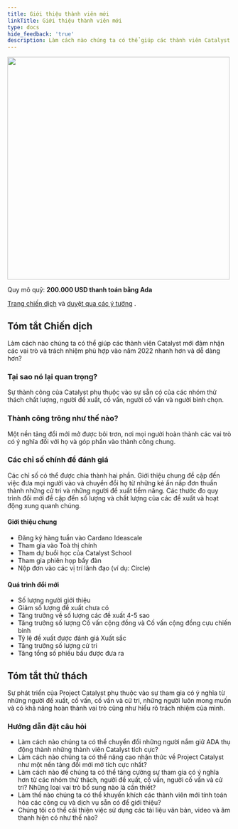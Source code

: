 ```yaml
---
title: Giới thiệu thành viên mới
linkTitle: Giới thiệu thành viên mới
type: docs
hide_feedback: 'true'
description: Làm cách nào chúng ta có thể giúp các thành viên Catalyst mới đảm nhận các vai trò và trách nhiệm phù hợp vào năm 2022 nhanh hơn và dễ dàng hơn?
---
```


<img src="https://cardano.ideascale.com/community-library/accounts/93/936143/Public/18-New-Member-Onboarding-16fc23.png" style="width:500px;height500px">

Quy mô quỹ: **200.000 USD thanh toán bằng Ada**

[Trang chiến dịch](https://cardano.ideascale.com/c/idea/382639) và [duyệt qua các ý tưởng](https://cardano.ideascale.com/c/campaigns/26450/stage/all/ideas/unspecified) .

## Tóm tắt Chiến dịch

Làm cách nào chúng ta có thể giúp các thành viên Catalyst mới đảm nhận các vai trò và trách nhiệm phù hợp vào năm 2022 nhanh hơn và dễ dàng hơn?

### Tại sao nó lại quan trọng?

Sự thành công của Catalyst phụ thuộc vào sự sẵn có của các nhóm thử thách chất lượng, người đề xuất, cố vấn, người cố vấn và người bình chọn.

### Thành công trông như thế nào?

Một nền tảng đổi mới mở được bôi trơn, nơi mọi người hoàn thành các vai trò có ý nghĩa đối với họ và góp phần vào thành công chung.

### Các chỉ số chính để đánh giá

Các chỉ số có thể được chia thành hai phần. Giới thiệu chung đề cập đến việc đưa mọi người vào và chuyển đổi họ từ những kẻ ẩn nấp đơn thuần thành những cử tri và những người đề xuất tiềm năng. Các thước đo quy trình đổi mới đề cập đến số lượng và chất lượng của các đề xuất và hoạt động xung quanh chúng.

#### Giới thiệu chung

- Đăng ký hàng tuần vào Cardano Ideascale
- Tham gia vào Toà thị chính
- Tham dự buổi học của Catalyst School
- Tham gia phiên họp bầy đàn
- Nộp đơn vào các vị trí lãnh đạo (ví dụ: Circle)

#### Quá trình đổi mới

- Số lượng người giới thiệu
- Giảm số lượng đề xuất chưa có
- Tăng trưởng về số lượng các đề xuất 4-5 sao
- Tăng trưởng số lượng Cố vấn cộng đồng và Cố vấn cộng đồng cựu chiến binh
- Tỷ lệ đề xuất được đánh giá Xuất sắc
- Tăng trưởng số lượng cử tri
- Tăng tổng số phiếu bầu được đưa ra

## Tóm tắt thử thách

Sự phát triển của Project Catalyst phụ thuộc vào sự tham gia có ý nghĩa từ những người đề xuất, cố vấn, cố vấn và cử tri, những người luôn mong muốn và có khả năng hoàn thành vai trò cũng như hiểu rõ trách nhiệm của mình.

### Hướng dẫn đặt câu hỏi

- Làm cách nào chúng ta có thể chuyển đổi những người nắm giữ ADA thụ động thành những thành viên Catalyst tích cực?
- Làm cách nào chúng ta có thể nâng cao nhận thức về Project Catalyst như một nền tảng đổi mới mở tích cực nhất?
- Làm cách nào để chúng ta có thể tăng cường sự tham gia có ý nghĩa hơn từ các nhóm thử thách, người đề xuất, cố vấn, người cố vấn và cử tri? Những loại vai trò bổ sung nào là cần thiết?
- Làm thế nào chúng ta có thể khuyến khích các thành viên mới tính toán hóa các công cụ và dịch vụ sẵn có để giới thiệu?
- Chúng tôi có thể cải thiện việc sử dụng các tài liệu văn bản, video và âm thanh hiện có như thế nào?
